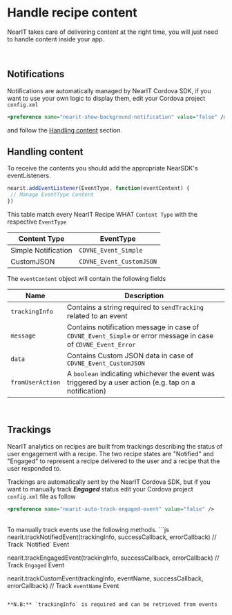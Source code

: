 # Handle recipe content

NearIT takes care of delivering content at the right time, you will just need to handle content inside your app. 

<br>

## Notifications
Notifications are automatically managed by NearIT Cordova SDK, if you want to use your own logic to display them, edit your Cordova project `config.xml`
```xml
<preference name="nearit-show-background-notification" value="false" />
```
and follow the [Handling content](#handling_content) section.

## Handling content
To receive the contents you should add the appropriate NearSDK's eventListeners.
```js
nearit.addEventListener(EventType, function(eventContent) {
 // Manage EventType Content
})
```

This table match every NearIT Recipe WHAT `Content Type` with the respective `EventType`

| Content Type          | EventType                  |
|-----------------------|----------------------------|
|Simple Notification    | `CDVNE_Event_Simple`       |
|CustomJSON             | `CDVNE_Event_CustomJSON`   |

The `eventContent` object will contain the following fields

| Name                  | Description                |
|-----------------------|----------------------------|
| `trackingInfo`        | Contains a string required to `sendTracking` related to an event |
| `message`             | Contains notification message in case of `CDVNE_Event_Simple` or error message in case of `CDVNE_Event_Error` |
| `data`                | Contains Custom JSON data in case of `CDVNE_Event_CustomJSON` |
| `fromUserAction`      | A `boolean` indicating whichever the event was triggered by a user action (e.g. tap on a notification) |



<!--
## Fetch current user coupon (Not Yet Available)

We handle the complete emission and redemption coupon cycle in our platform, and we deliver a coupon content only when a coupon is emitted (you will not be notified of recipes when a profile has already received the coupon, even if the coupon is still valid).
You can ask the library to fetch the list of all the user current coupons with the method:
```js
nearit.getCoupons(successCallback, errorCallback)
```

The method will also return already redeemed coupons so you get to decide to filter them if necessary.
-->
<br>

## Trackings

NearIT analytics on recipes are built from trackings describing the status of user engagement with a recipe. The two recipe states are "Notified" and "Engaged" to represent a recipe delivered to the user and a recipe that the user responded to.

Trackings are automatically sent by the NearIT Cordova SDK, but if you want to manually track ***Engaged*** status edit your Cordova project `config.xml` file as follow
```xml
<preference name="nearit-auto-track-engaged-event" value="false" />
```

<br>
To manually track events use the following methods.
```js
nearit.trackNotifiedEvent(trackingInfo, successCallback, errorCallback) // Track `Notified` Event

nearit.trackEngagedEvent(trackingInfo, successCallback, errorCallback) // Track `Engaged` Event

nearit.trackCustomEvent(trackingInfo, eventName, successCallback, errorCallback) // Track `eventName` Event
```

**N.B:** `trackingInfo` is required and can be retrieved from events